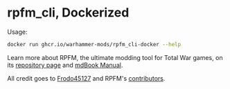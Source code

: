 # rpfm_cli, Dockerized
Usage:
```sh
docker run ghcr.io/warhammer-mods/rpfm_cli-docker --help
```
Learn more about RPFM, the ultimate modding tool for Total War games, on its [repository page](https://github.com/Frodo45127/rpfm) and [mdBook Manual](https://frodo45127.github.io/rpfm/).

All credit goes to [Frodo45127](https://github.com/Frodo45127) and RPFM's [contributors](https://github.com/Frodo45127/rpfm/graphs/contributors).
